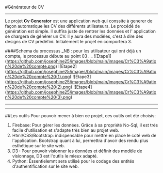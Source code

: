 #Générateur de CV
***
Le projet **Cv Generator** est une application web qui conssite à generer de façon automatique les CV des différents utilisateurs. Le procédé de génération est simple. Il suffira juste de rentrer les données et l' application  se chargera de générer un CV. Il y aura des modèles, c'est à dire des designs de CV prédéfini. Initialement le projet en comportera 3.

####Schema du processus
_NB : pour les utilisateur qui ont déjà un compte, le processus débute au point 03 . _
![Etape1] (https://github.com/josephine25/images/blob/main/images/Cr%C3%A9ation%20de%20compte.png)
![Etape2] (https://github.com/josephine25/images/blob/main/images/Cr%C3%A9ation%20de%20compte%20(1).png)
![Etape3] (https://github.com/josephine25/images/blob/main/images/Cr%C3%A9ation%20de%20compte%20(2).png)
![Etape4] (https://github.com/josephine25/images/blob/main/images/Cr%C3%A9ation%20de%20compte%20(3).png)

---
---
##Les outils 
Pour pouvoir mener à bien ce projet, ces outils ont été choisis:
1. Firebase: Pour gérer les données. Grâce à sa propriété No-Sql, il est très facile d'utilisation et s'adapte très bien au projet web.
2. Html/CSS/Bootstrap: indispensable pour mettre en place le coté web de l'application. Bootstrap quant à lui,  permettra d'avoir des rendu plus esthétique sur le site web.
3. D3 : Pour pouvoir visionner les données et définir des modèle de visionnage, D3 est  l'outils le mieux adapté.
4. Python: Essentielemnt sera utilisé pour le codage des entités  d'authentification sur le site web.
